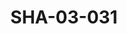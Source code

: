 ---
pid: SHA-03-031
title: SHA-03-031
language: ar
collection: شرحبيل احمد
original_label: 
rights: شرحبيل احمد
location_of_original: شرحبيل احمد
photographer_or_studio: 
scanned_from: photograph 8.8 by 12.1
_date: August, 1991
location: امدرمان
description: حفلة شرحبيل احمد علي يعقوب كباشي ادم خليل البوشي كامل حسين عادل كوكاب
additional_notes: 
permission_display: 'yes'
on_server: 'no'
on_website: 'no'
permalink: /archive/ar/sha-03-031.html
layout: photo-page
---